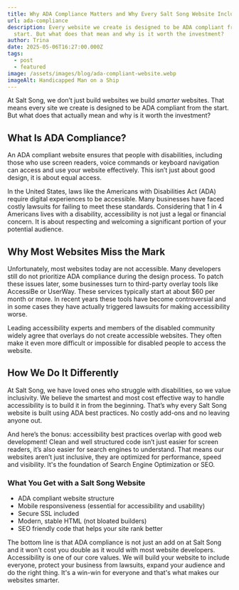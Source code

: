 ```yaml
---
title: Why ADA Compliance Matters and Why Every Salt Song Website Includes It
url: ada-compliance
description: Every website we create is designed to be ADA compliant from the
  start. But what does that mean and why is it worth the investment?
author: Trina
date: 2025-05-06T16:27:00.000Z
tags:
  - post
  - featured
image: /assets/images/blog/ada-compliant-website.webp
imageAlt: Handicapped Man on a Ship
---
```

At Salt Song, we don’t just build websites we build *smarter* websites. That means every site we create is designed to be ADA compliant from the start. But what does that actually mean and why is it worth the investment?

## What Is ADA Compliance?

An ADA compliant website ensures that people with disabilities, including those who use screen readers, voice commands or keyboard navigation can access and use your website effectively. This isn’t just about good design, it is about equal access.

In the United States, laws like the Americans with Disabilities Act (ADA) require digital experiences to be accessible. Many businesses have faced costly lawsuits for failing to meet these standards. Considering that 1 in 4 Americans lives with a disability, accessibility is not just a legal or financial concern. It is about respecting and welcoming a significant portion of your potential audience.

## Why Most Websites Miss the Mark

Unfortunately, most websites today are not accessible. Many developers still do not prioritize ADA compliance during the design process. To patch these issues later, some businesses turn to third-party overlay tools like AccessiBe or UserWay. These services typically start at about $60 per month or more. In recent years these tools have become controversial and in some cases they have actually triggered lawsuits for making accessibility worse.

Leading accessibility experts and members of the disabled community widely agree that overlays do not create accessible websites. They often make it even more difficult or impossible for disabled people to access the website.

## How We Do It Differently

At Salt Song, we have loved ones who struggle with disabilities, so we value inclusivity. We believe the smartest and most cost effective way to handle accessibility is to build it in from the beginning. That’s why every Salt Song website is built using ADA best practices. No costly add-ons and no leaving anyone out.

And here’s the bonus: accessibility best practices overlap with good web development! Clean and well structured code isn’t just easier for screen readers, it’s also easier for search engines to understand. That means our websites aren’t just inclusive, they are optimized for performance, speed and visibility. It's the foundation of Search Engine Optimization or SEO.

### What You Get with a Salt Song Website

* ADA compliant website structure
* Mobile responsiveness (essential for accessibility and usability)
* Secure SSL included
* Modern, stable HTML (not bloated builders)
* SEO friendly code that helps your site rank better

The bottom line is that ADA compliance is not just an add on at Salt Song and it won't cost you double as it would with most website developers. Accessibility is one of our core values. We will build your website to include everyone, protect your business from lawsuits, expand your audience and do the right thing. It's a win-win for everyone and that's what makes our websites smarter.
